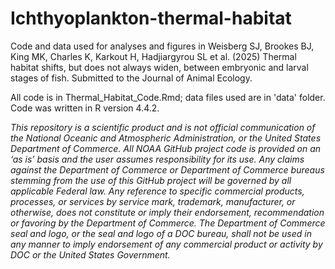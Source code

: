 # Ichthyoplankton-thermal-habitat
Code and data used for analyses and figures in Weisberg SJ, Brookes BJ, King MK, Charles K, Karkout H, Hadjiargyrou SL et al. (2025) Thermal habitat shifts, but does not always widen, between embryonic and larval stages of fish. Submitted to the Journal of Animal Ecology.

All code is in Thermal_Habitat_Code.Rmd; data files used are in 'data' folder. Code was written in R version 4.4.2.

_This repository is a scientific product and is not official communication of the National Oceanic and Atmospheric Administration, or the United States Department of Commerce. All NOAA GitHub project code is provided on an ‘as is’ basis and the user assumes responsibility for its use. Any claims against the Department of Commerce or Department of Commerce bureaus stemming from the use of this GitHub project will be governed by all applicable Federal law. Any reference to specific commercial products, processes, or services by service mark, trademark, manufacturer, or otherwise, does not constitute or imply their endorsement, recommendation or favoring by the Department of Commerce. The Department of Commerce seal and logo, or the seal and logo of a DOC bureau, shall not be used in any manner to imply endorsement of any commercial product or activity by DOC or the United States Government._
